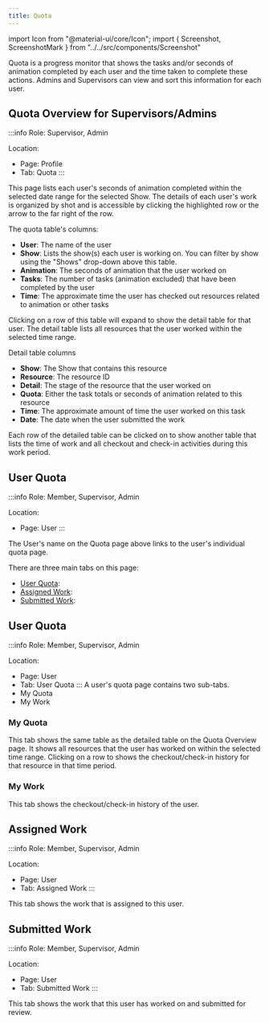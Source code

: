```yaml
---
title: Quota
---
```

import Icon from "@material-ui/core/Icon";
import { Screenshot, ScreenshotMark } from "../../src/components/Screenshot"

Quota is a progress monitor that shows the tasks and/or seconds of animation completed by each user and the time taken to complete these actions. Admins and Supervisors can view and sort this information for each user.

## Quota Overview for Supervisors/Admins
:::info
Role: Supervisor, Admin

Location: 
- Page: Profile
- Tab: Quota
:::

This page lists each user's seconds of animation completed within the selected date range for the selected Show. The details of each user's work is organized by shot and is accessible by clicking the highlighted row or the arrow to the far right of the row.

The quota table's columns:

- **User**: The name of the user
- **Show**: Lists the show(s) each user is working on. You can filter by show using the "Shows" drop-down above this table.
- **Animation**: The seconds of animation that the user worked on
- **Tasks**: The number of tasks (animation excluded) that have been completed by the user
- **Time**: The approximate time the user has checked out resources related to animation or other tasks

<Screenshot image="/screenshot/profile_quota.png">
</Screenshot>

Clicking on a row of this table will expand to show the detail table for that user. The detail table lists all resources that the user worked within the selected time range.

Detail table columns
- **Show**: The Show that contains this resource
- **Resource**: The resource ID
- **Detail**: The stage of the resource that the user worked on
- **Quota**: Either the task totals or seconds of animation related to this resource
- **Time**: The approximate amount of time the user worked on this task
- **Date**: The date when the user submitted the work

<Screenshot image="/screenshot/profile_quota_detail.png">
    <ScreenshotMark x="94.1%" y="11.4%" width="6%" height="19%" textPosition="right" borderRadius="20px"></ScreenshotMark>
</Screenshot>

Each row of the detailed table can be clicked on to show another table that lists the time of work and all checkout and check-in activities during this work period.

<Screenshot image="/screenshot/profile_quota_subdetail.png">
    <ScreenshotMark x="90%" y="35%" width="6%" height="14%" textPosition="right" borderRadius="20px"></ScreenshotMark>
</Screenshot>

## User Quota
:::info
Role: Member, Supervisor, Admin

Location: 
- Page: User
:::

The User's name on the Quota page above links to the user's individual quota page.

There are three main tabs on this page:
- [User Quota](#user-quota):
- [Assigned Work](#assigned-work):
- [Submitted Work](#submitted-work):

<Screenshot image="/screenshot/user_quota.png">
</Screenshot>

## User Quota
:::info
Role: Member, Supervisor, Admin

Location: 
- Page: User
- Tab: User Quota
:::
A user's quota page contains two sub-tabs.
- My Quota
- My Work

### My Quota
This tab shows the same table as the detailed table on the Quota Overview page. It shows all resources that the user has worked on within the selected time range. Clicking on a row to shows the checkout/check-in history for that resource in that time period.

<Screenshot image="/screenshot/user_quota.png">
</Screenshot>

### My Work
This tab shows the checkout/check-in history of the user.


<Screenshot image="/screenshot/user_quota_mywork.png">
</Screenshot>

## Assigned Work
:::info
Role: Member, Supervisor, Admin

Location: 
- Page: User
- Tab: Assigned Work
:::

This tab shows the work that is assigned to this user.

<Screenshot image="/screenshot/user_quota_assigned-work.png">
</Screenshot>

## Submitted Work
:::info
Role: Member, Supervisor, Admin

Location: 
- Page: User
- Tab: Submitted Work
:::

This tab shows the work that this user has worked on and submitted for review.

<Screenshot image="/screenshot/user_quota_submitted-work.png">
</Screenshot>
